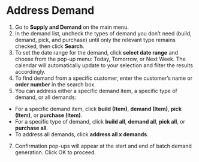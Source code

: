 # Address Demand

1. Go to **Supply and Demand** on the main menu.
2. In the demand list, uncheck the types of demand you don’t need (build, demand, pick, and purchase) until only the relevant type remains checked, then click **Search**. 
3. To set the date range for the demand, click **select date range** and choose from the pop-up menu: Today, Tomorrow, or Next Week. The calendar will automatically update to your selection and filter the results accordingly.
4. To find demand from a specific customer, enter the customer’s name or **order number** in the search box.
5. You can address either a specific demand item, a specific type of demand, or all demands:

- For a specific demand item, click **build (Item)**, **demand (Item)**, **pick (Item)**, or **purchase (Item)**.
- For a specific type of demand, click **build all**, **demand all**, **pick all**, or **purchase all**.
- To address all demands, click **address all x demands**.

7. Confirmation pop-ups will appear at the start and end of batch demand generation. Click OK to proceed.